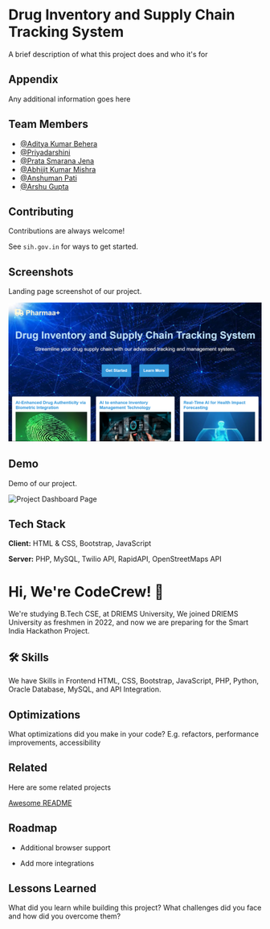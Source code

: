
# Drug Inventory and Supply Chain Tracking System

A brief description of what this project does and who it's for


## Appendix

Any additional information goes here


## Team Members

- [@Aditya Kumar Behera](https://www.github.com/hey-guddu)
- [@Priyadarshini](https://github.com/Priya-8093)
- [@Prata Smarana Jena](https://www.github.com/prata2003)
- [@Abhijit Kumar Mishra](https://github.com/Abhijit-Kumar-Mishra)
- [@Anshuman Pati](https://github.com/ansuman005)
- [@Arshu Gupta](https://github.com/arsugupta)


## Contributing

Contributions are always welcome!

See `sih.gov.in` for ways to get started.


## Screenshots

Landing page screenshot of our project.

![App Screenshot](https://raw.githubusercontent.com/hey-guddu/CodeCrew-SIH2024/main/Images/Landing%20Page%20Screenshot.png)


## Demo

Demo of our project.

![Project Dashboard Page](https://cdn.dribbble.com/users/365424/screenshots/3903606/movfinal.gif)
## Tech Stack

**Client:** HTML & CSS, Bootstrap, JavaScript

**Server:** PHP, MySQL, Twilio API, RapidAPI, OpenStreetMaps API


# Hi, We're CodeCrew! 👋

We're studying B.Tech CSE, at DRIEMS University,
We joined DRIEMS University as freshmen in 2022, and now we are preparing for the Smart India Hackathon Project.
## 🛠 Skills
We have Skills in Frontend HTML, CSS, Bootstrap, JavaScript, PHP, Python, Oracle Database, MySQL, and API Integration.


## Optimizations

What optimizations did you make in your code? E.g. refactors, performance improvements, accessibility


## Related

Here are some related projects

[Awesome README](https://github.com/matiassingers/awesome-readme)


## Roadmap

- Additional browser support

- Add more integrations


## Lessons Learned

What did you learn while building this project? What challenges did you face and how did you overcome them?


